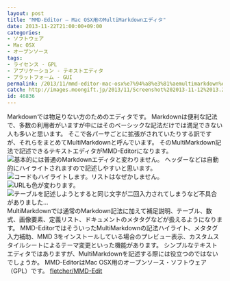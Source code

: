 ```yaml
---
layout: post
title: "MMD-Editor – Mac OSX用のMultiMarkdownエディタ"
date: 2013-11-22T21:00:00+09:00
categories:
- ソフトウェア
- Mac OSX
- オープンソース
tags: 
- ライセンス - GPL
- アプリケーション - テキストエディタ
- プラットフォーム - GUI
permalink: /2013/11/mmd-editor-mac-osx%e7%94%a8%e3%81%aemultimarkdown%e3%82%a8%e3%83%87%e3%82%a3%e3%82%bf/
catch: http://images.moongift.jp/2013/11/Screenshot%202013-11-12%2013.23.48_thumb.52f760b2b8b2dfea78adfb2217dd4205.png
id: 46836
---
```

Markdownでは物足りない方のためのエディタです。
Markdownは便利な記法で、多数の利用者がいますが中にはそのベーシックな記法だけでは満足できない人も多いと思います。
そこで各パーサごとに拡張がされていたりする訳ですが、それらをまとめてMultiMarkdownと呼んでいます。
そのMultiMarkdown記法で記述できるテキストエディタがMMD-Editorになります。
![基本的には普通のMarkdownエディタと変わりません。](http://images.moongift.jp/2013/11/Screenshot%202013-11-12%2013.22.40_thumb.80e49d8722627207bf3cd0142009d8c1.png "http://images.moongift.jp/2013/11/Screenshot%202013-11-12%2013.22.40.80e49d8722627207bf3cd0142009d8c1.png")
ヘッダーなどは自動的にハイライトされますので記述しやすいと思います。
![コードもハイライトします。リストはなぜかしません。](http://images.moongift.jp/2013/11/Screenshot%202013-11-12%2013.23.14_thumb.1f79656bffc3d6744d1072101cbb5adc.png "http://images.moongift.jp/2013/11/Screenshot%202013-11-12%2013.23.14.1f79656bffc3d6744d1072101cbb5adc.png")
![URLも色が変わります。](http://images.moongift.jp/2013/11/Screenshot%202013-11-12%2013.23.48_thumb.52f760b2b8b2dfea78adfb2217dd4205.png "http://images.moongift.jp/2013/11/Screenshot%202013-11-12%2013.23.48.52f760b2b8b2dfea78adfb2217dd4205.png")
![テーブルを記述しようとすると同じ文字が二回入力されてしまうなど不具合がありました…](http://images.moongift.jp/2013/11/Screenshot%202013-11-12%2019.24.09_thumb.c29c53225603b52053ef5c881aae3393.png "http://images.moongift.jp/2013/11/Screenshot%202013-11-12%2019.24.09.c29c53225603b52053ef5c881aae3393.png")
MultiMarkdownでは通常のMarkdown記法に加えて補足説明、テーブル、数式、画像要素、定義リスト、ドキュメントのメタタグなどが扱えるようになります。
MMD-EditorではそういったMultiMarkdownの記法ハイライト、メタタグ入力補助、MMD 3をインストールしている場合のプレビュー表示、カスタムスタイルシートによるテーマ変更といった機能があります。
シンプルなテキストエディタではありますが、MultiMarkdownを記述する際には役立つのではないでしょうか。
MMD-EditorはMac OSX用のオープンソース・ソフトウェア（GPL）です。
[fletcher/MMD-Edit](https://github.com/fletcher/MMD-Edit)
